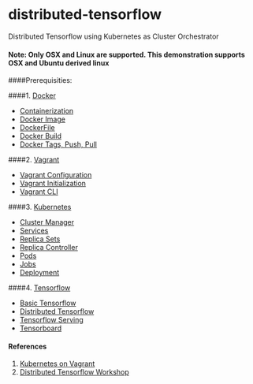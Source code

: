 # distributed-tensorflow

Distributed Tensorflow using Kubernetes as Cluster Orchestrator

#### Note: Only OSX and Linux are supported. This demonstration supports OSX and Ubuntu derived linux

####Prerequisities:

####1. [Docker](https://github.com/docker/docker)
  * [Containerization](https://www.digitalocean.com/community/tutorials/the-docker-ecosystem-an-overview-of-containerization)
  * [Docker Image](https://docs.docker.com/engine/tutorials/dockerimages/)
  * [DockerFile](https://docs.docker.com/engine/reference/builder/)
  * [Docker Build](https://docs.docker.com/engine/tutorials/dockerimages/)
  * [Docker Tags, Push, Pull](https://docs.docker.com/engine/getstarted/step_six/)

####2. [Vagrant](https://github.com/mitchellh/vagrant)
  * [Vagrant Configuration](https://www.vagrantup.com/docs/vagrantfile/)
  * [Vagrant Initialization](https://www.vagrantup.com/docs/getting-started/)
  * [Vagrant CLI](https://www.vagrantup.com/docs/cli/)

####3. [Kubernetes](https://github.com/kubernetes/kubernetes)
  * [Cluster Manager](http://kubernetes.io/docs/admin/cluster-management/)
  * [Services](http://kubernetes.io/docs/user-guide/services/)
  * [Replica Sets](http://kubernetes.io/docs/user-guide/replicasets/)
  * [Replica Controller](http://kubernetes.io/docs/user-guide/replication-controller/)
  * [Pods](http://kubernetes.io/docs/user-guide/pods/)
  * [Jobs](http://kubernetes.io/docs/user-guide/jobs/)
  * [Deployment](http://kubernetes.io/docs/user-guide/deployments/)

####4. [Tensorflow](https://github.com/tensorflow/tensorflow)
  * [Basic Tensorflow](https://github.com/aymericdamien/TensorFlow-Examples)
  * [Distributed Tensorflow](https://www.tensorflow.org/versions/r0.10/how_tos/distributed/index.html)
  * [Tensorflow Serving](https://tensorflow.github.io/serving/)
  * [Tensorboard](https://www.tensorflow.org/versions/r0.10/how_tos/summaries_and_tensorboard/index.html)


#### References
1. [Kubernetes on Vagrant](https://coreos.com/kubernetes/docs/latest/kubernetes-on-vagrant-single.html)<br>
2. [Distributed Tensorflow Workshop](https://github.com/amygdala/tensorflow-workshop)<br>


